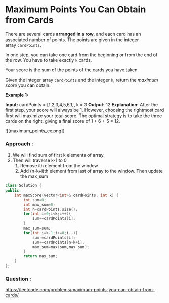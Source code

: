 # Maximum Points You Can Obtain from Cards

There are several cards **arranged in a row**, and each card has an associated number of points. The points are given in the integer array `cardPoints`.

In one step, you can take one card from the beginning or from the end of the row. You have to take exactly `k` cards.

Your score is the sum of the points of the cards you have taken.

Given the integer array `cardPoints` and the integer `k`, return the _maximum score_ you can obtain.

**Example 1:**

**Input:** cardPoints = [1,2,3,4,5,6,1], k = 3
**Output:** 12
**Explanation:** After the first step, your score will always be 1. However, choosing the rightmost card first will maximize your total score. The optimal strategy is to take the three cards on the right, giving a final score of 1 + 6 + 5 = 12.

![[maximum_points_ex.png]]

### Approach :

1. We will find sum of first k elements of array.
2. Then will traverse k-1 to 0
	1. Remove ith element from the window
	2. Add (n-k+i)th element from last of array to the window. Then update the max_sum

```C++
class Solution {
public:
    int maxScore(vector<int>& cardPoints, int k) {
        int sum=0;
        int max_sum=0;
        int n=cardPoints.size();
        for(int i=0;i<k;i++){
            sum+=cardPoints[i];
        }
        max_sum=sum;
        for(int i=k-1;i>=0;i--){
            sum-=cardPoints[i];
            sum+=cardPoints[n-k+i];
            max_sum=max(sum,max_sum);
        }
        return max_sum;
    }
};
```

### Question :

https://leetcode.com/problems/maximum-points-you-can-obtain-from-cards/